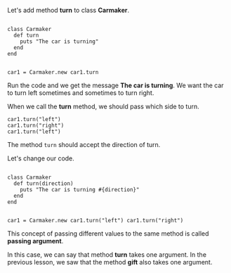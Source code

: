 Let's add method **turn**
to class **Carmaker**.

<codeblock language="ruby" type="lesson">
<code>
class Carmaker
  def turn
    puts "The car is turning"
  end
end

car1 = Carmaker.new
car1.turn
</code>
</codeblock>

Run the code and we get
the message **The car is turning**.
We want the car to turn
left sometimes and sometimes to
turn right.

When we call the **turn** method,
we should pass which side to turn.

```
car1.turn("left")
car1.turn("right")
car1.turn("left")
```

The method `turn` should
accept the direction of turn.

Let's change our code.

<codeblock language="ruby" type="lesson">
<code>
class Carmaker
  def turn(direction)
    puts "The car is turning #{direction}"
  end
end

car1 = Carmaker.new
car1.turn("left")
car1.turn("right")
</code>
</codeblock>

This concept of passing different
values to the same method is called
**passing argument**.

In this case, we can say that
method **turn** takes one argument.
In the previous lesson, we saw that
the method **gift** also takes one argument.
